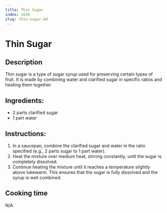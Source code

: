 ```yaml
---
title: Thin Sugar
index: 1626
slug: thin-sugar.md
---
```


# Thin Sugar

## Description
Thin sugar is a type of sugar syrup used for preserving certain types of fruit. It is made by combining water and clarified sugar in specific ratios and heating them together.

## Ingredients:
- 2 parts clarified sugar
- 1 part water

## Instructions:
1. In a saucepan, combine the clarified sugar and water in the ratio specified (e.g., 2 parts sugar to 1 part water).
2. Heat the mixture over medium heat, stirring constantly, until the sugar is completely dissolved.
3. Continue heating the mixture until it reaches a temperature slightly above lukewarm. This ensures that the sugar is fully dissolved and the syrup is well combined.

## Cooking time
N/A